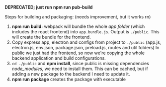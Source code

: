 **DEPRECATED; just run npm run pub-build**

Steps for building and packaging: (needs improvement, but it works rn)

1. **npm run build:** webpack will bundle the whole _app folder_ (which includes the react frontend) into `app.bundle.js`. Output is `./public`.
   This will create the bundle for the frontend.
2. Copy express app, electron and configs from project to `./public` (app.js, electron.js, env.json, package.json, preload.js, routes and util folders)
   In public we just had the frontend, so now we're copying the whole backend application and build configurations.
3. `cd ./public` and **npm install**, since public is missing dependencies _node_modules_, we need to install them.
   This can be cached, but if adding a new package to the backend I need to update it.
4. **npm run package** creates the package with executable
